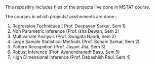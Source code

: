This repositiry includes files of the projects I've done in MSTAT course.

The courses in which projects/ assihnments are done :

1. Regression Techniques ( Prof. Deepayan Sarkar, Sem 1)
2. Non Parametric Inference (Prof. Isha Dewan, Sem 2)
3. Multivariate Analysis (Prof. Swagata Nandi, Sem 2)
4. Large Sample Statistical Methods (Prof. Soham Sarkar, Sem 2)
5. Pattern Recognition (Prof. Jayant Jha, Sem 3)
6. Robust Inference (Prof. Ayanendranath Basu, Sem 5)
7. High Dimensional Inference (Prof. Debashish Paul, Sem 4)
